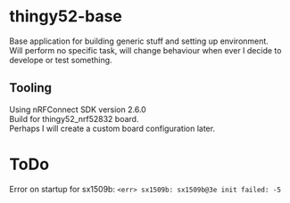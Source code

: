 # thingy52-base
Base application for building generic stuff and setting up environment.  
Will perform no specific task, will change behaviour when ever I decide to develope or test something.  

## Tooling
Using nRFConnect SDK version 2.6.0  
Build for thingy52_nrf52832 board.  
Perhaps I will create a custom board configuration later.

# ToDo
Error on startup for sx1509b: `<err> sx1509b: sx1509b@3e init failed: -5`